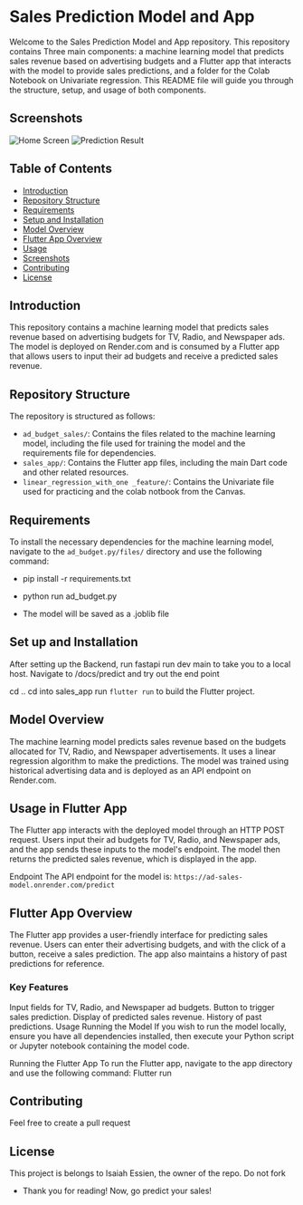 # Sales Prediction Model and App

Welcome to the Sales Prediction Model and App repository. This repository contains Three main components: a machine learning model that predicts sales revenue based on advertising budgets and a Flutter app that interacts with the model to provide sales predictions, and a folder for the Colab Notebook on Univariate regression. This README file will guide you through the structure, setup, and usage of both components.

## Screenshots

![Home Screen](./sales_app/assets/lanscape.jpg)
![Prediction Result](./sales_app/assets/portrait.jpg)

## Table of Contents

- [Introduction](#introduction)
- [Repository Structure](#repository-structure)
- [Requirements](#requirements)
- [Setup and Installation](#setup-and-installation)
- [Model Overview](#model-overview)
- [Flutter App Overview](#flutter-app-overview)
- [Usage](#usage)
- [Screenshots](#screenshots)
- [Contributing](#contributing)
- [License](#license)

## Introduction

This repository contains a machine learning model that predicts sales revenue based on advertising budgets for TV, Radio, and Newspaper ads. The model is deployed on Render.com and is consumed by a Flutter app that allows users to input their ad budgets and receive a predicted sales revenue.

## Repository Structure

The repository is structured as follows:

- `ad_budget_sales/`: Contains the files related to the machine learning model, including the file used for training the model and the requirements file for dependencies.
- `sales_app/`: Contains the Flutter app files, including the main Dart code and other related resources.
- `linear_regression_with_one _feature/`: Contains the Univariate file used for practicing and the colab notbook from the Canvas.

## Requirements

To install the necessary dependencies for the machine learning model, navigate to the `ad_budget.py/files/` directory and use the following command:

- pip install -r requirements.txt

- python run ad_budget.py
- The model will be saved as a .joblib file

## Set up and Installation

After setting up the Backend, run fastapi run dev main to take you to a local host.
Navigate to /docs/predict and try out the end point

cd ..
cd into sales_app
run `flutter run` to build the Flutter project.

## Model Overview
The machine learning model predicts sales revenue based on the budgets allocated for TV, Radio, and Newspaper advertisements. It uses a linear regression algorithm to make the predictions. The model was trained using historical advertising data and is deployed as an API endpoint on Render.com.

## Usage in Flutter App
The Flutter app interacts with the deployed model through an HTTP POST request. Users input their ad budgets for TV, Radio, and Newspaper ads, and the app sends these inputs to the model's endpoint. The model then returns the predicted sales revenue, which is displayed in the app.

Endpoint
The API endpoint for the model is: `https://ad-sales-model.onrender.com/predict`

## Flutter App Overview
The Flutter app provides a user-friendly interface for predicting sales revenue. Users can enter their advertising budgets, and with the click of a button, receive a sales prediction. The app also maintains a history of past predictions for reference.

### Key Features
Input fields for TV, Radio, and Newspaper ad budgets.
Button to trigger sales prediction.
Display of predicted sales revenue.
History of past predictions.
Usage
Running the Model
If you wish to run the model locally, ensure you have all dependencies installed, then execute your Python script or Jupyter notebook containing the model code.

Running the Flutter App
To run the Flutter app, navigate to the app directory and use the following command: Flutter run

## Contributing
Feel free to create a pull request

## License
This project is belongs to Isaiah Essien, the owner of the repo. Do not fork

- Thank you for reading! Now, go predict your sales!
